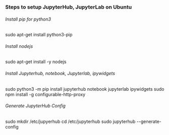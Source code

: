 ### Steps to setup JupyterHub, JupyterLab on Ubuntu

###### Install pip for python3
sudo apt-get install python3-pip

###### Install nodejs 
sudo apt-get install -y nodejs

###### Install Jupyterhub, notebook, Jupyterlab, ipywidgets

sudo python3 -m pip install jupyterhub notebook jupyterlab ipywidgets
sudo npm install -g configurable-http-proxy

###### Generate JupyterHub Config
sudo mkdir /etc/jupyerhub
cd /etc/jupyterhub
sudo jupyterhub --generate-config



